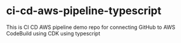 # ci-cd-aws-pipeline-typescript
This is CI CD AWS pipeline demo repo for connecting GitHub to AWS CodeBuild using CDK using typescript
